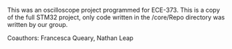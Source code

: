 This was an oscilloscope project programmed for ECE-373. This is a copy of the full STM32 project, only 
code written in the /core/Repo directory was written by our group. 

Coauthors: Francesca Queary, Nathan Leap
